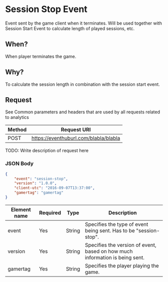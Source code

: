 # Session Stop Event

Event sent by the game client when it terminates. Will be used together with Session Start Event to calculate length of played sessions, etc.

## When?
When player terminates the game.

## Why?
To calculate the session length in combination with the session start event. 

## Request

See Common parameters and headers that are used by all requests related to analytics

Method  | Request URI
------- | -----------
POST    | https://eventhuburl.com/blabla/blabla

TODO: Write description of request here

### JSON Body
```json
{
    "event": "session-stop",
    "version": "1.0.0",
    "client-utc": "2016-09-07T13:37:00",
    "gamertag": "gamertag"
}
```

Element name       | Required | Type   | Description
------------------ | -------- | ------ | -----------
event              | Yes      | String | Specifies the type of event being sent. Has to be "session-stop".
version            | Yes      | String | Specifies the version of event, based on how much information is being sent.
gamertag           | Yes      | String | Specifies the player playing the game.